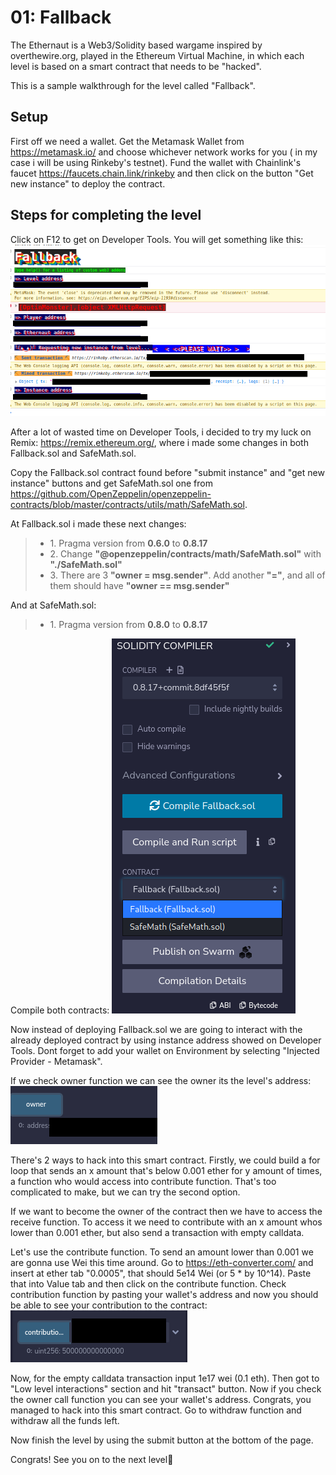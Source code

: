 # 01: Fallback

The Ethernaut is a Web3/Solidity based wargame inspired by overthewire.org, played in the Ethereum Virtual Machine, in which each level is based on a smart contract that needs to be "hacked".

This is a sample walkthrough for the level called "Fallback".

## Setup

First off we need a wallet. Get the Metamask Wallet from https://metamask.io/ and choose whichever network works for you ( in my case i will be using Rinkeby's testnet).
Fund the wallet with Chainlink's faucet https://faucets.chain.link/rinkeby and then click on the button "Get new instance" to deploy the contract.

## Steps for completing the level
Click on F12 to get on Developer Tools. You will get something like this:
<img src="./images/image1.png">

After a lot of wasted time on Developer Tools, i decided to try my luck on Remix: https://remix.ethereum.org/, where i made some changes in both Fallback.sol and SafeMath.sol. 

Copy the Fallback.sol contract found before "submit instance" and "get new instance" buttons and get SafeMath.sol one from https://github.com/OpenZeppelin/openzeppelin-contracts/blob/master/contracts/utils/math/SafeMath.sol.

At Fallback.sol i made these next changes:
>- <value> 1. Pragma version from **0.6.0** to **0.8.17**
>- <value> 2. Change **"@openzeppelin/contracts/math/SafeMath.sol"** with **"./SafeMath.sol"**
>- <value> 3. There are 3 **"owner = msg.sender"**. Add another **"="**, and all of them should have **"owner == msg.sender"**

And at SafeMath.sol:
>- <value> 1. Pragma version from **0.8.0** to **0.8.17**

Compile both contracts:
<img src="./images/image2.png">

Now instead of deploying Fallback.sol we are going to interact with the already deployed contract by using instance address showed on Developer Tools. Dont forget to add your wallet on Environment by selecting "Injected Provider - Metamask".

If we check owner function we can see the owner its the level's address:
<img src="./images/image3.png">

There's 2 ways to hack into this smart contract. Firstly, we could build a for loop that sends an x amount that's below 0.001 ether for y amount of times, a function who would access into contribute function. That's too complicated to make, but we can try the second option.

If we want to become the owner of the contract then we have to access the receive function. To access it we need to contribute with an x amount whos lower than 0.001 ether, but also send a transaction with empty calldata. 

Let's use the contribute function. To send an amount lower than 0.001 we are gonna use Wei this time around. Go to https://eth-converter.com/ and insert at ether tab "0.0005", that should 5e14 Wei (or 5 * by 10^14). Paste that into Value tab and then click on the contribute function. Check contribution function by pasting your wallet's address and now you should be able to see your contribution to the contract:
<img src="./images/image4.png">

Now, for the empty calldata transaction input 1e17 wei (0.1 eth). Then got to "Low level interactions" section and hit "transact" button. Now if you check the owner call function you can see your wallet's address. Congrats, you managed to hack into this smart contract. Go to withdraw function and withdraw all the funds left.  

Now finish the level by using the submit button at the bottom of the page.

Congrats! See you on to the next level:wave: